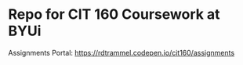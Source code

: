 # Repo for **CIT 160** Coursework at BYUi
Assignments Portal: https://rdtrammel.codepen.io/cit160/assignments
